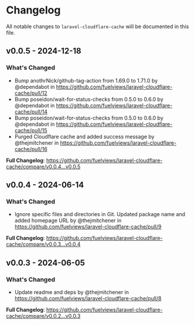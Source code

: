 # Changelog

All notable changes to `laravel-cloudflare-cache` will be documented in this file.

## v0.0.5 - 2024-12-18

### What's Changed

* Bump anothrNick/github-tag-action from 1.69.0 to 1.71.0 by @dependabot in https://github.com/fuelviews/laravel-cloudflare-cache/pull/12
* Bump poseidon/wait-for-status-checks from 0.5.0 to 0.6.0 by @dependabot in https://github.com/fuelviews/laravel-cloudflare-cache/pull/14
* Bump poseidon/wait-for-status-checks from 0.5.0 to 0.6.0 by @dependabot in https://github.com/fuelviews/laravel-cloudflare-cache/pull/15
* Purged Cloudflare cache and added success message by @thejmitchener in https://github.com/fuelviews/laravel-cloudflare-cache/pull/16

**Full Changelog**: https://github.com/fuelviews/laravel-cloudflare-cache/compare/v0.0.4...v0.0.5

## v0.0.4 - 2024-06-14

### What's Changed

* Ignore specific files and directories in Git. Updated package name and added homepage URL by @thejmitchener in https://github.com/fuelviews/laravel-cloudflare-cache/pull/9

**Full Changelog**: https://github.com/fuelviews/laravel-cloudflare-cache/compare/v0.0.3...v0.0.4

## v0.0.3 - 2024-06-05

### What's Changed

* Update readme and deps by @thejmitchener in https://github.com/fuelviews/laravel-cloudflare-cache/pull/8

**Full Changelog**: https://github.com/fuelviews/laravel-cloudflare-cache/compare/v0.0.2...v0.0.3
